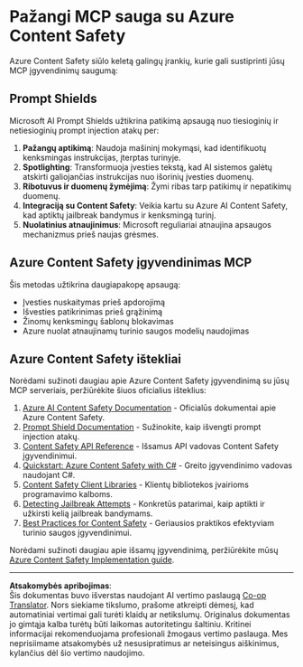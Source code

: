 <!--
CO_OP_TRANSLATOR_METADATA:
{
  "original_hash": "f5300fd1b5e84520d500b2a8f568a1d8",
  "translation_date": "2025-08-26T16:43:18+00:00",
  "source_file": "02-Security/azure-content-safety.md",
  "language_code": "lt"
}
-->
# Pažangi MCP sauga su Azure Content Safety

Azure Content Safety siūlo keletą galingų įrankių, kurie gali sustiprinti jūsų MCP įgyvendinimų saugumą:

## Prompt Shields

Microsoft AI Prompt Shields užtikrina patikimą apsaugą nuo tiesioginių ir netiesioginių prompt injection atakų per:

1. **Pažangų aptikimą**: Naudoja mašininį mokymąsi, kad identifikuotų kenksmingas instrukcijas, įterptas turinyje.
2. **Spotlighting**: Transformuoja įvesties tekstą, kad AI sistemos galėtų atskirti galiojančias instrukcijas nuo išorinių įvesties duomenų.
3. **Ribotuvus ir duomenų žymėjimą**: Žymi ribas tarp patikimų ir nepatikimų duomenų.
4. **Integraciją su Content Safety**: Veikia kartu su Azure AI Content Safety, kad aptiktų jailbreak bandymus ir kenksmingą turinį.
5. **Nuolatinius atnaujinimus**: Microsoft reguliariai atnaujina apsaugos mechanizmus prieš naujas grėsmes.

## Azure Content Safety įgyvendinimas MCP

Šis metodas užtikrina daugiapakopę apsaugą:
- Įvesties nuskaitymas prieš apdorojimą
- Išvesties patikrinimas prieš grąžinimą
- Žinomų kenksmingų šablonų blokavimas
- Azure nuolat atnaujinamų turinio saugos modelių naudojimas

## Azure Content Safety ištekliai

Norėdami sužinoti daugiau apie Azure Content Safety įgyvendinimą su jūsų MCP serveriais, peržiūrėkite šiuos oficialius išteklius:

1. [Azure AI Content Safety Documentation](https://learn.microsoft.com/azure/ai-services/content-safety/) - Oficialūs dokumentai apie Azure Content Safety.
2. [Prompt Shield Documentation](https://learn.microsoft.com/azure/ai-services/content-safety/concepts/prompt-shield) - Sužinokite, kaip išvengti prompt injection atakų.
3. [Content Safety API Reference](https://learn.microsoft.com/rest/api/contentsafety/) - Išsamus API vadovas Content Safety įgyvendinimui.
4. [Quickstart: Azure Content Safety with C#](https://learn.microsoft.com/azure/ai-services/content-safety/quickstart-csharp) - Greito įgyvendinimo vadovas naudojant C#.
5. [Content Safety Client Libraries](https://learn.microsoft.com/azure/ai-services/content-safety/quickstart-client-libraries-rest-api) - Klientų bibliotekos įvairioms programavimo kalboms.
6. [Detecting Jailbreak Attempts](https://learn.microsoft.com/azure/ai-services/content-safety/concepts/jailbreak-detection) - Konkretūs patarimai, kaip aptikti ir užkirsti kelią jailbreak bandymams.
7. [Best Practices for Content Safety](https://learn.microsoft.com/azure/ai-services/content-safety/concepts/best-practices) - Geriausios praktikos efektyviam turinio saugos įgyvendinimui.

Norėdami sužinoti daugiau apie išsamų įgyvendinimą, peržiūrėkite mūsų [Azure Content Safety Implementation guide](./azure-content-safety-implementation.md).

---

**Atsakomybės apribojimas**:  
Šis dokumentas buvo išverstas naudojant AI vertimo paslaugą [Co-op Translator](https://github.com/Azure/co-op-translator). Nors siekiame tikslumo, prašome atkreipti dėmesį, kad automatiniai vertimai gali turėti klaidų ar netikslumų. Originalus dokumentas jo gimtąja kalba turėtų būti laikomas autoritetingu šaltiniu. Kritinei informacijai rekomenduojama profesionali žmogaus vertimo paslauga. Mes neprisiimame atsakomybės už nesusipratimus ar neteisingus aiškinimus, kylančius dėl šio vertimo naudojimo.